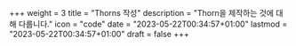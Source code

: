 +++
weight = 3
title = "Thorns 작성"
description = "Thorn을 제작하는 것에 대해 다룹니다."
icon = "code"
date = "2023-05-22T00:34:57+01:00"
lastmod = "2023-05-22T00:34:57+01:00"
draft = false
+++

